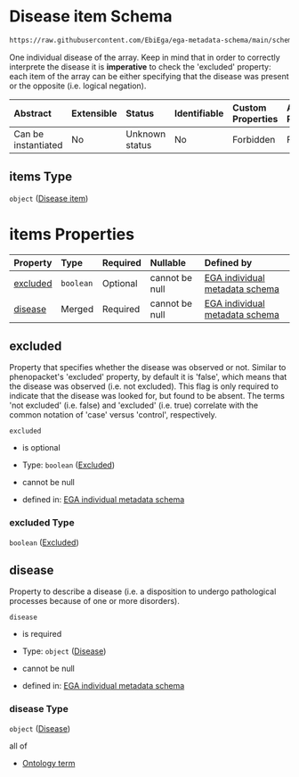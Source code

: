 # Disease item Schema

```txt
https://raw.githubusercontent.com/EbiEga/ega-metadata-schema/main/schemas/EGA.individual.json#/properties/minimalPublicAttributes/properties/diseases/items
```

One individual disease of the array. Keep in mind that in order to correctly interprete the disease it is **imperative** to check the 'excluded' property: each item of the array can be either specifying that the disease was present or the opposite (i.e. logical negation).

| Abstract            | Extensible | Status         | Identifiable | Custom Properties | Additional Properties | Access Restrictions | Defined In                                                                           |
| :------------------ | :--------- | :------------- | :----------- | :---------------- | :-------------------- | :------------------ | :----------------------------------------------------------------------------------- |
| Can be instantiated | No         | Unknown status | No           | Forbidden         | Forbidden             | none                | [EGA.individual.json\*](../../../schemas/EGA.individual.json "open original schema") |

## items Type

`object` ([Disease item](ega-6-properties-minimal-public-attributes-describing-an-individual-properties-array-of-diseases-disease-item.md))

# items Properties

| Property              | Type      | Required | Nullable       | Defined by                                                                                                                                                                                                                                                                                                                                               |
| :-------------------- | :-------- | :------- | :------------- | :------------------------------------------------------------------------------------------------------------------------------------------------------------------------------------------------------------------------------------------------------------------------------------------------------------------------------------------------------- |
| [excluded](#excluded) | `boolean` | Optional | cannot be null | [EGA individual metadata schema](ega-6-properties-minimal-public-attributes-describing-an-individual-properties-array-of-diseases-disease-item-properties-excluded.md "https://raw.githubusercontent.com/EbiEga/ega-metadata-schema/main/schemas/EGA.individual.json#/properties/minimalPublicAttributes/properties/diseases/items/properties/excluded") |
| [disease](#disease)   | Merged    | Required | cannot be null | [EGA individual metadata schema](ega-4-defs-disease.md "https://raw.githubusercontent.com/EbiEga/ega-metadata-schema/main/schemas/EGA.individual.json#/properties/minimalPublicAttributes/properties/diseases/items/properties/disease")                                                                                                                 |

## excluded

Property that specifies whether the disease was observed or not. Similar to phenopacket's 'excluded' property, by default it is 'false', which means that the disease was observed (i.e. not excluded). This flag is only required to indicate that the disease was looked for, but found to be absent. The terms 'not excluded' (i.e. false) and 'excluded' (i.e. true) correlate with the common notation of 'case' versus 'control', respectively.

`excluded`

*   is optional

*   Type: `boolean` ([Excluded](ega-6-properties-minimal-public-attributes-describing-an-individual-properties-array-of-diseases-disease-item-properties-excluded.md))

*   cannot be null

*   defined in: [EGA individual metadata schema](ega-6-properties-minimal-public-attributes-describing-an-individual-properties-array-of-diseases-disease-item-properties-excluded.md "https://raw.githubusercontent.com/EbiEga/ega-metadata-schema/main/schemas/EGA.individual.json#/properties/minimalPublicAttributes/properties/diseases/items/properties/excluded")

### excluded Type

`boolean` ([Excluded](ega-6-properties-minimal-public-attributes-describing-an-individual-properties-array-of-diseases-disease-item-properties-excluded.md))

## disease

Property to describe a disease (i.e. a disposition to undergo pathological processes because of one or more disorders).

`disease`

*   is required

*   Type: `object` ([Disease](ega-4-defs-disease.md))

*   cannot be null

*   defined in: [EGA individual metadata schema](ega-4-defs-disease.md "https://raw.githubusercontent.com/EbiEga/ega-metadata-schema/main/schemas/EGA.individual.json#/properties/minimalPublicAttributes/properties/diseases/items/properties/disease")

### disease Type

`object` ([Disease](ega-4-defs-disease.md))

all of

*   [Ontology term](ega-4-defs-ontology-term.md "check type definition")

